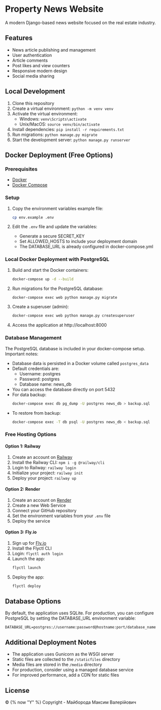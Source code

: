 # Property News Website

A modern Django-based news website focused on the real estate industry.

## Features

- News article publishing and management
- User authentication
- Article comments
- Post likes and view counters
- Responsive modern design
- Social media sharing

## Local Development

1. Clone this repository
2. Create a virtual environment: `python -m venv venv`
3. Activate the virtual environment:
   - Windows: `venv\Scripts\activate`
   - Unix/MacOS: `source venv/bin/activate`
4. Install dependencies: `pip install -r requirements.txt`
5. Run migrations: `python manage.py migrate`
6. Start the development server: `python manage.py runserver`

## Docker Deployment (Free Options)

### Prerequisites

- [Docker](https://docs.docker.com/get-docker/)
- [Docker Compose](https://docs.docker.com/compose/install/)

### Setup

1. Copy the environment variables example file:
   ```bash
   cp env.example .env
   ```

2. Edit the `.env` file and update the variables:
   - Generate a secure SECRET_KEY
   - Set ALLOWED_HOSTS to include your deployment domain
   - The DATABASE_URL is already configured in docker-compose.yml

### Local Docker Deployment with PostgreSQL

1. Build and start the Docker containers:
   ```bash
   docker-compose up -d --build
   ```

2. Run migrations for the PostgreSQL database:
   ```bash
   docker-compose exec web python manage.py migrate
   ```

3. Create a superuser (admin):
   ```bash
   docker-compose exec web python manage.py createsuperuser
   ```

4. Access the application at http://localhost:8000

### Database Management

The PostgreSQL database is included in your docker-compose setup. Important notes:

- Database data is persisted in a Docker volume called `postgres_data`
- Default credentials are:
  - Username: postgres
  - Password: postgres
  - Database name: news_db
- You can access the database directly on port 5432
- For data backup:
  ```bash
  docker-compose exec db pg_dump -U postgres news_db > backup.sql
  ```
- To restore from backup:
  ```bash
  docker-compose exec -T db psql -U postgres news_db < backup.sql
  ```

### Free Hosting Options

#### Option 1: Railway

1. Create an account on [Railway](https://railway.app/)
2. Install the Railway CLI: `npm i -g @railway/cli`
3. Login to Railway: `railway login`
4. Initialize your project: `railway init`
5. Deploy your project: `railway up`

#### Option 2: Render

1. Create an account on [Render](https://render.com/)
2. Create a new Web Service
3. Connect your GitHub repository
4. Set the environment variables from your `.env` file
5. Deploy the service

#### Option 3: Fly.io

1. Sign up for [Fly.io](https://fly.io/) 
2. Install the Flyctl CLI
3. Login: `flyctl auth login`
4. Launch the app:
   ```bash
   flyctl launch
   ```
5. Deploy the app:
   ```bash
   flyctl deploy
   ```

## Database Options

By default, the application uses SQLite. For production, you can configure PostgreSQL by setting the DATABASE_URL environment variable:

```
DATABASE_URL=postgres://username:password@hostname:port/database_name
```

## Additional Deployment Notes

- The application uses Gunicorn as the WSGI server
- Static files are collected to the `/staticfiles` directory
- Media files are stored in the `/media` directory
- For production, consider using a managed database service
- For improved performance, add a CDN for static files

## License

© {% now "Y" %} Copyright - Майборода Максим Валерійович 